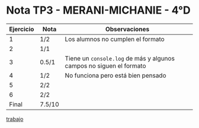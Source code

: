 # Nota TP3 - MERANI-MICHANIE - 4°D

| Ejercicio | Nota   | Observaciones                                                       |
| --------- | ------ | ------------------------------------------------------------------- |
| 1         | 1/2    | Los alumnos no cumplen el formato                                   |
| 2         | 1/1    |                                                                     |
| 3         | 0.5/1  | Tiene un `console.log` de más y algunos campos no siguen el formato |
| 4         | 1/2    | No funciona pero está bien pensado                                  |
| 5         | 2/2    |                                                                     |
| 6         | 2/2    |                                                                     |
| Final     | 7.5/10 |                                                                     |

[trabajo](https://drive.google.com/file/d/1JZjUgFZPq_BvSqIYn2hFLS2ELoJ7AfHk/view)
